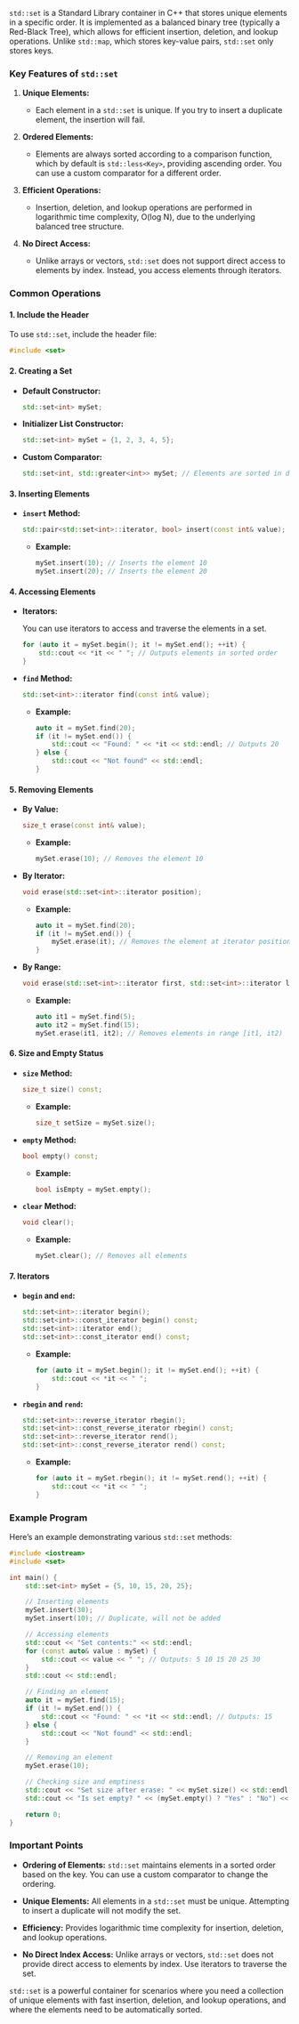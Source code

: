 `std::set` is a Standard Library container in C++ that stores unique elements in a specific order. It is implemented as a balanced binary tree (typically a Red-Black Tree), which allows for efficient insertion, deletion, and lookup operations. Unlike `std::map`, which stores key-value pairs, `std::set` only stores keys.

### Key Features of `std::set`

1. **Unique Elements:**
   - Each element in a `std::set` is unique. If you try to insert a duplicate element, the insertion will fail.

2. **Ordered Elements:**
   - Elements are always sorted according to a comparison function, which by default is `std::less<Key>`, providing ascending order. You can use a custom comparator for a different order.

3. **Efficient Operations:**
   - Insertion, deletion, and lookup operations are performed in logarithmic time complexity, O(log N), due to the underlying balanced tree structure.

4. **No Direct Access:**
   - Unlike arrays or vectors, `std::set` does not support direct access to elements by index. Instead, you access elements through iterators.

### Common Operations

#### 1. **Include the Header**

To use `std::set`, include the header file:

```cpp
#include <set>
```

#### 2. **Creating a Set**

- **Default Constructor:**

  ```cpp
  std::set<int> mySet;
  ```

- **Initializer List Constructor:**

  ```cpp
  std::set<int> mySet = {1, 2, 3, 4, 5};
  ```

- **Custom Comparator:**

  ```cpp
  std::set<int, std::greater<int>> mySet; // Elements are sorted in descending order
  ```

#### 3. **Inserting Elements**

- **`insert` Method:**

  ```cpp
  std::pair<std::set<int>::iterator, bool> insert(const int& value);
  ```

  - **Example:**

    ```cpp
    mySet.insert(10); // Inserts the element 10
    mySet.insert(20); // Inserts the element 20
    ```

#### 4. **Accessing Elements**

- **Iterators:**
  
  You can use iterators to access and traverse the elements in a set.

  ```cpp
  for (auto it = mySet.begin(); it != mySet.end(); ++it) {
      std::cout << *it << " "; // Outputs elements in sorted order
  }
  ```

- **`find` Method:**

  ```cpp
  std::set<int>::iterator find(const int& value);
  ```

  - **Example:**

    ```cpp
    auto it = mySet.find(20);
    if (it != mySet.end()) {
        std::cout << "Found: " << *it << std::endl; // Outputs 20
    } else {
        std::cout << "Not found" << std::endl;
    }
    ```

#### 5. **Removing Elements**

- **By Value:**

  ```cpp
  size_t erase(const int& value);
  ```

  - **Example:**

    ```cpp
    mySet.erase(10); // Removes the element 10
    ```

- **By Iterator:**

  ```cpp
  void erase(std::set<int>::iterator position);
  ```

  - **Example:**

    ```cpp
    auto it = mySet.find(20);
    if (it != mySet.end()) {
        mySet.erase(it); // Removes the element at iterator position
    }
    ```

- **By Range:**

  ```cpp
  void erase(std::set<int>::iterator first, std::set<int>::iterator last);
  ```

  - **Example:**

    ```cpp
    auto it1 = mySet.find(5);
    auto it2 = mySet.find(15);
    mySet.erase(it1, it2); // Removes elements in range [it1, it2)
    ```

#### 6. **Size and Empty Status**

- **`size` Method:**

  ```cpp
  size_t size() const;
  ```

  - **Example:**

    ```cpp
    size_t setSize = mySet.size();
    ```

- **`empty` Method:**

  ```cpp
  bool empty() const;
  ```

  - **Example:**

    ```cpp
    bool isEmpty = mySet.empty();
    ```

- **`clear` Method:**

  ```cpp
  void clear();
  ```

  - **Example:**

    ```cpp
    mySet.clear(); // Removes all elements
    ```

#### 7. **Iterators**

- **`begin` and `end`:**

  ```cpp
  std::set<int>::iterator begin();
  std::set<int>::const_iterator begin() const;
  std::set<int>::iterator end();
  std::set<int>::const_iterator end() const;
  ```

  - **Example:**

    ```cpp
    for (auto it = mySet.begin(); it != mySet.end(); ++it) {
        std::cout << *it << " ";
    }
    ```

- **`rbegin` and `rend`:**

  ```cpp
  std::set<int>::reverse_iterator rbegin();
  std::set<int>::const_reverse_iterator rbegin() const;
  std::set<int>::reverse_iterator rend();
  std::set<int>::const_reverse_iterator rend() const;
  ```

  - **Example:**

    ```cpp
    for (auto it = mySet.rbegin(); it != mySet.rend(); ++it) {
        std::cout << *it << " ";
    }
    ```

### Example Program

Here’s an example demonstrating various `std::set` methods:

```cpp
#include <iostream>
#include <set>

int main() {
    std::set<int> mySet = {5, 10, 15, 20, 25};

    // Inserting elements
    mySet.insert(30);
    mySet.insert(10); // Duplicate, will not be added

    // Accessing elements
    std::cout << "Set contents:" << std::endl;
    for (const auto& value : mySet) {
        std::cout << value << " "; // Outputs: 5 10 15 20 25 30
    }
    std::cout << std::endl;

    // Finding an element
    auto it = mySet.find(15);
    if (it != mySet.end()) {
        std::cout << "Found: " << *it << std::endl; // Outputs: 15
    } else {
        std::cout << "Not found" << std::endl;
    }

    // Removing an element
    mySet.erase(10);

    // Checking size and emptiness
    std::cout << "Set size after erase: " << mySet.size() << std::endl;
    std::cout << "Is set empty? " << (mySet.empty() ? "Yes" : "No") << std::endl;

    return 0;
}
```

### Important Points

- **Ordering of Elements:** `std::set` maintains elements in a sorted order based on the key. You can use a custom comparator to change the ordering.

- **Unique Elements:** All elements in a `std::set` must be unique. Attempting to insert a duplicate will not modify the set.

- **Efficiency:** Provides logarithmic time complexity for insertion, deletion, and lookup operations.

- **No Direct Index Access:** Unlike arrays or vectors, `std::set` does not provide direct access to elements by index. Use iterators to traverse the set.

`std::set` is a powerful container for scenarios where you need a collection of unique elements with fast insertion, deletion, and lookup operations, and where the elements need to be automatically sorted.